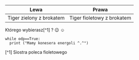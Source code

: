 |Lewa|Prawa|
|:---:|:---:|
|Tiger zielony z brokatem|Tiger fioletowy z brokatem|</br>

Którego wybierasz[^1] ? :wink: :relaxed:

```
while odp==True:
  print ("Mamy konesera energoli ^.^")
```
[^1] Siostra poleca fioletowego
